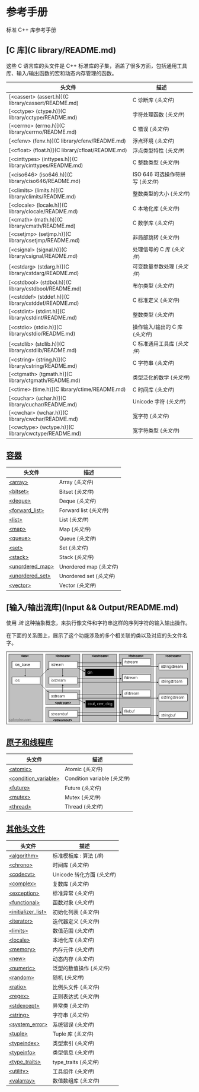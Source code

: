 # 参考手册

标准 C++ 库参考手册

## [C 库](C library/README.md)

这些 C 语言库的头文件是 C++ 标准库的子集，涵盖了很多方面，包括通用工具库、输入/输出函数的宏和动态内存管理的函数。

| 头文件 | 描述 |
| --- | --- |
| [&lt;cassert&gt; \(assert.h\)](C library/cassert/README.md) | C 诊断库 \(_头文件_\) |
| [&lt;cctype&gt; \(ctype.h\)](C library/cctype/README.md) | 字符处理函数 \(_头文件_\) |
| [&lt;cerrno&gt; \(errno.h\)](C library/cerrno/README.md) | C 错误 \(_头文件_\) |
| [&lt;cfenv&gt; \(fenv.h\)](C library/cfenv/README.md) | 浮点环境 \(_头文件_\) |
| [&lt;cfloat&gt; \(float.h\)](C library/cfloat/README.md) | 浮点类型特性 \(_头文件_\) |
| [&lt;cinttypes&gt; \(inttypes.h\)](C library/cinttypes/README.md) | C 整数类型 \(_头文件_\) |
| [&lt;ciso646&gt; \(iso646.h\)](C library/ciso646/README.md) | ISO 646 可选操作符拼写 \(_头文件_\) |
| [&lt;climits&gt; \(limits.h\)](C library/climits/README.md) | 整数类型的大小 \(_头文件_\) |
| [&lt;clocale&gt; \(locale.h\)](C library/clocale/README.md) | C 本地化库 \(_头文件_\) |
| [&lt;cmath&gt; \(math.h\)](C library/cmath/README.md) | C 数学库 \(_头文件_\) |
| [&lt;csetjmp&gt; \(setjmp.h\)](C library/csetjmp/README.md) | 非局部跳转 \(_头文件_\) |
| [&lt;csignal&gt; \(signal.h\)](C library/csignal/README.md) | 处理信号的 C 库 \(_头文件_\) |
| [&lt;cstdarg&gt; \(stdarg.h\)](C library/cstdarg/README.md) | 可变数量参数处理 \(_头文件_\) |
| [&lt;cstdbool&gt; \(stdbol.h\)](C library/cstdbool/README.md) | 布尔类型 \(_头文件_\) |
| [&lt;cstddef&gt; \(stddef.h\)](C library/cstddef/README.md) | C 标准定义 \(_头文件_\) |
| [&lt;cstdint&gt; \(stdint.h\)](C library/cstdint/README.md) | 整数类型 \(_头文件_\) |
| [&lt;cstdio&gt; \(stdio.h\)](C library/cstdio/README.md) | 操作输入/输出的 C 库 \(_头文件_\) |
| [&lt;cstdlib&gt; \(stdlib.h\)](C library/cstdlib/README.md) | C 标准通用工具库 \(_头文件_\) |
| [&lt;cstring&gt; \(string.h\)](C library/cstring/README.md) | C 字符串 \(_头文件_\) |
| [&lt;ctgmath&gt; \(tgmath.h\)](C library/ctgmath/README.md) | 类型泛化的数学 \(_头文件_\) |
| [&lt;ctime&gt; \(time.h\)](C library/ctime/README.md) | C 时间库 \(_头文件_\) |
| [&lt;cuchar&gt; \(uchar.h\)](C library/cuchar/README.md) | Unicode 字符 \(_头文件_\) |
| [&lt;cwchar&gt; \(wchar.h\)](C library/cwchar/README.md) | 宽字符 \(_头文件_\) |
| [&lt;cwctype&gt; \(wctype.h\)](C library/cwctype/README.md) | 宽字符类型 \(_头文件_\) |

## [容器](Containers/README.md)

| 头文件 | 描述 |
| --- | --- |
| [&lt;array&gt;](Containers/array/README.md) | Array \(_头文件_\) |
| [&lt;bitset&gt;](Containers/bitset/README.md) | Bitset \(_头文件_\) |
| [&lt;deque&gt;](Containers/deque/README.md) | Deque \(_头文件_\) |
| [&lt;forward\_list&gt;](Containers/forward_list/README.md) | Forward list \(_头文件_\) |
| [&lt;list&gt;](Containers/list/README.md) | List \(_头文件_\) |
| [&lt;map&gt;](Containers/map/README.md) | Map \(_头文件_\) |
| [&lt;queue&gt;](Containers/queue/README.md) | Queue \(_头文件_\) |
| [&lt;set&gt;](Containers/set/README.md) | Set \(_头文件_\) |
| [&lt;stack&gt;](Containers/stack/README.md) | Stack \(_头文件_\) |
| [&lt;unordered\_map&gt;](Containers/unordered_map/README.md) | Unordered map \(_头文件_\) |
| [&lt;unordered\_set&gt;](Containers/unordered_set/README.md) | Unordered set \(_头文件_\) |
| [&lt;vector&gt;](Containers/vector/README.md) | Vector \(_头文件_\) |

## [输入/输出流库](Input && Output/README.md)

使用 _流_ 这种抽象概念，来执行像文件和字符串这样的序列字符的输入输出操作。

在下面的关系图上，展示了这个功能涉及的多个相关联的类以及对应的头文件名字。

![images](images/iostream.gif)

## [原子和线程库](Multi-threading/README.md)

| 头文件 | 描述 |
| --- | --- |
| [&lt;atomic&gt;](Multi-threading/atomic/README.md) | Atomic \(_头文件_\) |
| [&lt;condition\_variable&gt;](Multi-threading/condition_variable/README.md) | Condition variable \(_头文件_\) |
| [&lt;future&gt;](Multi-threading/future/README.md) | Future \(_头文件_\) |
| [&lt;mutex&gt;](Multi-threading/mutex/README.md) | Mutex \(_头文件_\) |
| [&lt;thread&gt;](Multi-threading/thread/README.md) | Thread \(_头文件_\) |

## [其他头文件](Other/README.md)

| 头文件 | 描述 |
| --- | --- |
| [&lt;algorithm&gt;](Other/algorithm/README.md) | 标准模板库 : 算法 \(_库_\) |
| [&lt;chrono&gt;](Other/chrono/README.md) | 时间库 \(_头文件_\) |
| [&lt;codecvt&gt;](Other/codecvt/README.md) | Unicode 转化方面 \(_头文件_\) |
| [&lt;complex&gt;](Other/complex/README.md) | 复数库 \(_头文件_\) |
| [&lt;exception&gt;](Other/exception/README.md) | 标准异常 \(_头文件_\) |
| [&lt;functional&gt;](Other/functional/README.md) | 函数对象 \(_头文件_\) |
| [&lt;initializer\_list&gt;](Other/initializer_list/README.md) | 初始化列表 \(_头文件_\) |
| [&lt;iterator&gt;](Other/iterator/README.md) | 迭代器定义 \(_头文件_\) |
| [&lt;limits&gt;](Other/limits/README.md) | 数值范围 \(_头文件_\) |
| [&lt;locale&gt;](Other/locale/README.md) | 本地化库 \(_头文件_\) |
| [&lt;memory&gt;](Other/memory/README.md) | 内存元件 \(_头文件_\) |
| [&lt;new&gt;](Other/new/README.md) | 动态内存 \(_头文件_\) |
| [&lt;numeric&gt;](Other/numeric/README.md) | 泛型的数值操作 \(_头文件_\) |
| [&lt;random&gt;](Other/random/README.md) | 随机 \(_头文件_\) |
| [&lt;ratio&gt;](Other/ratio/README.md) | 比例头文件 \(_头文件_\) |
| [&lt;regex&gt;](Other/regex/README.md) | 正则表达式 \(_头文件_\) |
| [&lt;stdexcept&gt;](Other/stdexcept/README.md) | 异常类 \(_头文件_\) |
| [&lt;string&gt;](Other/string/README.md) | 字符串 \(_头文件_\) |
| [&lt;system\_error&gt;](Other/system_error/README.md) | 系统错误  \(_头文件_\) |
| [&lt;tuple&gt;](Other/tuple/README.md) | Tuple 库  \(_头文件_\) |
| [&lt;typeindex&gt;](Other/typeindex/README.md) | 类型索引 \(_头文件_\) |
| [&lt;typeinfo&gt;](Other/typeinfo/README.md) | 类型信息 \(_头文件_\) |
| [&lt;type\_traits&gt;](Other/type_traits/README.md) | type\_traits \(_头文件_\) |
| [&lt;utility&gt;](Other/utility/README.md) | 工具组件 \(_头文件_\) |
| [&lt;valarray&gt;](Other/valarray/README.md) | 数值数组库 \(_头文件_\) |



